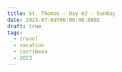 ```yaml
---
title: St. Thomas - Day 02 - Sunday
date: 2023-07-09T06:00:00.000Z
draft: true
tags:
  - travel
  - vacation
  - carribean
  - 2023
---
```



<script type="text/javascript">

    lightGallery(document.getElementById('mypicts'), {
    thumbnail:true,
    download:false,
    preload:6
});

    $('#mypicts').justifiedGallery({
    rowHeight : 100,
    lastRow : 'nojustify',
    margins : 20
    });

</script>
